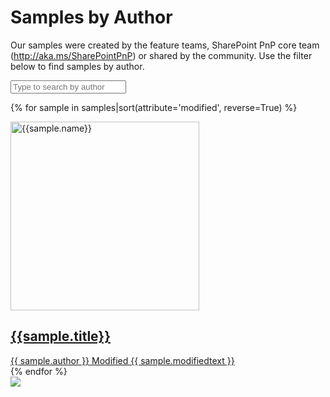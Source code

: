 # Samples by Author

Our samples were created by the feature teams, SharePoint PnP core team (http://aka.ms/SharePointPnP) or shared by the community. Use the filter below to find samples by author.

<div class="well">

<input list="authors" name="author" class="form-control" placeholder="Type to search by author" id="author" />
<datalist id="authors">
  {% for author in authors %}
    <option value="{{ author }}">
  {% endfor %}
</datalist>

<br/>

<div class="grid">

{% for sample in samples|sort(attribute='modified', reverse=True) %}

<div class="sample-item" data-author="{{ sample.author }}" data-thumbnail="{{sample.thumbnail}}">
  <div class="sample">
    <div class="sample-video"><i class="ms-Icon ms-Icon--VideoSolid" aria-hidden="true"></i></div>
    <div class="sample-img">
      <a class="sample-link"
        href="{{sample.url}}"
        title="{{sample.title}}">
        <picture>
          <img src="../../img/thumbnails/sm/{{ sample.name }}.png" width="302" alt="{{sample.name}}" data-fullsize="{{sample.thumbnail}}" data-orig="../../img/thumbnails/sm/{{ sample.name }}.png"/>
        </picture>
      </a>
    </div>
  </div>
      <a href="{{sample.url}}"
      title="{{ sample.title }}">
  <h2 class="name">
      {{sample.title}}</h2>
      <div class="sample-activity">
  <span class="author" title="{{ sample.author }}">{{ sample.author }}</span>
  <span class="modified">Modified {{ sample.modifiedtext }}</span>
  </div>
  </a>

</div>
    {% endfor %}
</div>

<img src="https://telemetry.sharepointpnp.com/sp-dev-fx-webparts/docs/samples/author" />